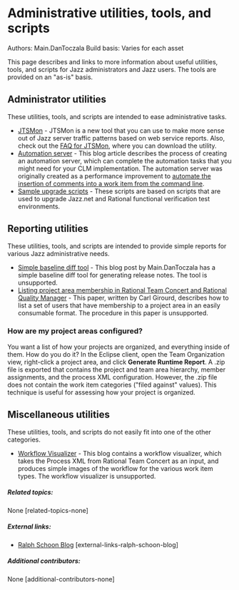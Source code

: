 # Administrative utilities, tools, and scripts

Authors: Main.DanToczala 
Build basis: Varies for each asset

This page describes and links to more information about useful
utilities, tools, and scripts for Jazz administrators and Jazz users.
The tools are provided on an "as-is" basis.

## Administrator utilities

These utilities, tools, and scripts are intended to ease administrative
tasks.

-   [JTSMon](JTSMonTool) - JTSMon is a new tool that you can use to make
    more sense out of Jazz server traffic patterns based on web service
    reports. Also, check out the [FAQ for JTSMon](JTSMonFAQ), where you
    can download the utility.
-   [Automation
    server](https://rsjazz.wordpress.com/2013/07/15/boost-your-automation-performance-using-an-automation-server/) -
    This blog article describes the process of creating an automation
    server, which can complete the automation tasks that you might need
    for your CLM implementation. The automation server was originally
    created as a performance improvement to [automate the insertion of
    comments into a work item from the command
    line](http://rsjazz.wordpress.com/2013/07/12/work-item-command-line-client-to-add-a-comment/).
-   [Sample upgrade scripts](SampleUpgradeScripts) - These scripts are
    based on scripts that are used to upgrade Jazz.net and Rational
    functional verification test environments.

## Reporting utilities

These utilities, tools, and scripts are intended to provide simple
reports for various Jazz administrative needs.

-   [Simple baseline diff
    tool](http://dtoczala.wordpress.com/2011/01/14/simple-rtc-release-notes-script/) -
    This blog post by Main.DanToczala has a simple baseline diff tool
    for generating release notes. The tool is unsupported.
-   [Listing project area membership in Rational Team Concert and
    Rational Quality
    Manager](https://jazz.net/wiki/bin/view/Deployment/ListingProjectAreaMembershipinRTCRQM) -
    This paper, written by Carl Girourd, describes how to list a set of
    users that have membership to a project area in an easily consumable
    format. The procedure in this paper is unsupported.

### How are my project areas configured?

You want a list of how your projects are organized, and everything
inside of them. How do you do it? In the Eclipse client, open the Team
Organization view, right-click a project area, and click **Generate
Runtime Report**. A .zip file is exported that contains the project and
team area hierarchy, member assignments, and the process XML
configuration. However, the .zip file does not contain the work item
categories ("filed against" values). This technique is useful for
assessing how your project is organized.

## Miscellaneous utilities

These utilities, tools, and scripts do not easily fit into one of the
other categories.

-   [Workflow
    Visualizer](http://blog.stastnarodina.com/honza-en/spot/rational-team-concert-workflow-visualiser/) -
    This blog contains a workflow visualizer, which takes the Process
    XML from Rational Team Concert as an input, and produces simple
    images of the workflow for the various work item types. The workflow
    visualizer is unsupported.

##### Related topics: 
None [related-topics-none]

##### External links: 
  * [Ralph Schoon Blog](https://rsjazz.wordpress.com/) [external-links-ralph-schoon-blog]

##### Additional contributors: 
None [additional-contributors-none]
